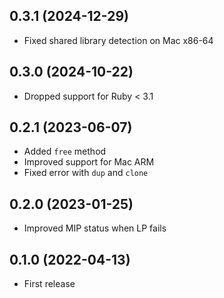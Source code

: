 ## 0.3.1 (2024-12-29)

- Fixed shared library detection on Mac x86-64

## 0.3.0 (2024-10-22)

- Dropped support for Ruby < 3.1

## 0.2.1 (2023-06-07)

- Added `free` method
- Improved support for Mac ARM
- Fixed error with `dup` and `clone`

## 0.2.0 (2023-01-25)

- Improved MIP status when LP fails

## 0.1.0 (2022-04-13)

- First release
